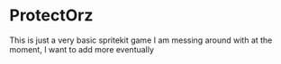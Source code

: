 # ProtectOrz

This is just a very basic spritekit game I am messing around with at the moment, I want to add more eventually
